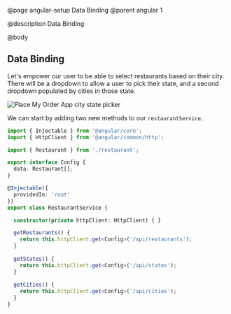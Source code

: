 @page angular-setup Data Binding
@parent angular 1

@description Data Binding

@body

## Data Binding

Let's empower our user to be able to select restaurants based on their city. There will be a dropdown to allow a user to pick their state, and a second dropdown populated by cities in those state. 

![Place My Order App city state picker](../static/img/restaurant-list.png "Place My Order App city state picker")

We can start by adding two new methods to our ``restaurantService``. 

```typescript
import { Injectable } from '@angular/core';
import { HttpClient } from '@angular/common/http';

import { Restaurant } from './restaurant';

export interface Config {
  data: Restaurant[];
}

@Injectable({
  providedIn: 'root'
})
export class RestaurantService {

  constructor(private httpClient: HttpClient) { }

  getRestaurants() {
    return this.httpClient.get<Config>('/api/restaurants');
  }
  
  getStates() {
    return this.httpClient.get<Config>('/api/states');
  }
  
  getCities() {
    return this.httpClient.get<Config>('/api/cities');
  }
}
```